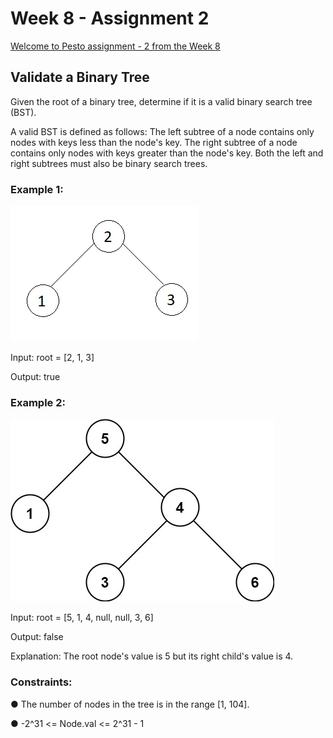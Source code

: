 # Week 8 - Assignment 2

[Welcome to Pesto assignment - 2 from the Week 8](https://pestotech.teachable.com/courses/1782350/lectures/40231418)

## Validate a Binary Tree

Given the root of a binary tree, determine if it is a valid binary search tree (BST).

A valid BST is defined as follows: The left subtree of a node contains only nodes with keys less than the node's key. The right subtree of a node contains only nodes with keys greater than the node's key. Both the left and right subtrees must also be binary search trees.

### Example 1:

![Screenshot](./assets/images/tree1.webp)

Input: root = [2, 1, 3]

Output: true

### Example 2:

![Screenshot](./assets/images/tree2.jpg)

Input: root = [5, 1, 4, null, null, 3, 6]

Output: false

Explanation: The root node's value is 5 but its right child's value is 4.

### Constraints:

● The number of nodes in the tree is in the range [1, 104].

● -2^31 <= Node.val <= 2^31 - 1
